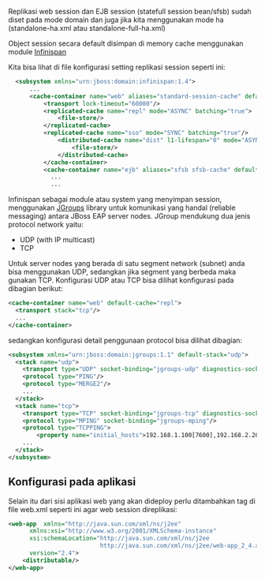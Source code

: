 Replikasi web session dan EJB session (statefull session bean/sfsb) sudah diset pada mode domain dan juga jika kita menggunakan mode ha (standalone-ha.xml atau standalone-full-ha.xml)

Object session secara default disimpan di memory cache menggunakan module [Infinispan](http://infinispan.org/)

Kita bisa lihat di file konfigurasi setting replikasi session seperti ini:

```xml
  <subsystem xmlns="urn:jboss:domain:infinispan:1.4">
      ...
      <cache-container name="web" aliases="standard-session-cache" default-cache="repl" module="org.jboss.as.clustering.web.infinispan">
          <transport lock-timeout="60000"/>
          <replicated-cache name="repl" mode="ASYNC" batching="true">
              <file-store/>
          </replicated-cache>
          <replicated-cache name="sso" mode="SYNC" batching="true"/>
              <distributed-cache name="dist" l1-lifespan="0" mode="ASYNC" batching="true">
                  <file-store/>
              </distributed-cache>
          </cache-container>
          <cache-container name="ejb" aliases="sfsb sfsb-cache" default-cache="repl" module="org.jboss.as.clustering.ejb3.infinispan">
            ...
            ...
```

Infinispan sebagai module atau system yang menyimpan session, menggunakan [JGroups](http://www.jgroups.org/) library untuk komunikasi yang handal (reliable messaging) antara JBoss EAP server nodes. JGroup mendukung dua jenis protocol network yaitu:

* UDP (with IP multicast)
* TCP

Untuk server nodes yang berada di satu segment network (subnet) anda bisa menggunakan UDP, sedangkan jika segment yang berbeda maka gunakan TCP. Konfigurasi UDP atau TCP bisa dilihat konfigurasi pada dibagian berikut:

```xml
<cache-container name="web" default-cache="repl"> 
  <transport stack="tcp"/> 
  ...
</cache-container>
```

sedangkan konfigurasi detail penggunaan protocol bisa dilihat dibagian:

```xml
<subsystem xmlns="urn:jboss:domain:jgroups:1.1" default-stack="udp">
  <stack name="udp">
    <transport type="UDP" socket-binding="jgroups-udp" diagnostics-socket-binding="jgroups-diagnostics"/>
    <protocol type="PING"/>
    <protocol type="MERGE2"/>
    ...
  </stack>
  <stack name="tcp">
    <transport type="TCP" socket-binding="jgroups-tcp" diagnostics-socket-binding="jgroups-diagnostics"/>
    <protocol type="MPING" socket-binding="jgroups-mping"/>
    <protocol type="TCPPING">
        <property name="initial_hosts">192.168.1.100[7600],192.168.2.200[7600]</property>
    ...
  </stack>
</subsystem>
```

## Konfigurasi pada aplikasi

Selain itu dari sisi aplikasi web yang akan dideploy perlu ditambahkan tag <distributable/> di file web.xml seperti ini agar  web session direplikasi:

```xml
<web-app  xmlns="http://java.sun.com/xml/ns/j2ee"
      xmlns:xsi="http://www.w3.org/2001/XMLSchema-instance" 
      xsi:schemaLocation="http://java.sun.com/xml/ns/j2ee 
                          http://java.sun.com/xml/ns/j2ee/web-app_2_4.xsd" 
      version="2.4">
    <distributable/>
</web-app>
```
